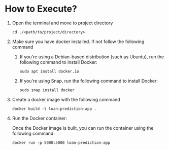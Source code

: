 # How to Execute?

1. Open the terminal and move to project directory

    ```
    cd ./<path/to/project/directory>
    ```

2. Make sure you have docker installed. If not follow the following command

    1. If you're using a Debian-based distribution (such as Ubuntu), run the following command to install Docker:

        ```
        sudo apt install docker.io
        ```
    2. If you're using Snap, run the following command to install Docker:

        ```
        sudo snap install docker
        ```

3. Create a docker image with the following command

    ```
    docker build -t loan-prediction-app .
    ```

4. Run the Docker container:

    Once the Docker image is built, you can run the container using the following command:

    ```
    docker run -p 5000:5000 loan-prediction-app
    ```